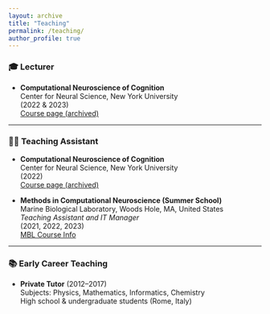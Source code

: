 ```yaml
---
layout: archive
title: "Teaching"
permalink: /teaching/
author_profile: true
---
```


### 🎓 **Lecturer**

- **Computational Neuroscience of Cognition**  
  Center for Neural Science, New York University  
  (2022 & 2023)  
  [Course page (archived)](https://www.cns.nyu.edu/undergrad/courses/2019-2020/fall/elemental-cognition.pdf)

---

### 🧑‍🏫 **Teaching Assistant**

- **Computational Neuroscience of Cognition**  
  Center for Neural Science, New York University  
  (2022)  
  [Course page (archived)](https://www.cns.nyu.edu/undergrad/courses/2019-2020/fall/elemental-cognition.pdf)

- **Methods in Computational Neuroscience (Summer School)**  
  Marine Biological Laboratory, Woods Hole, MA, United States  
  *Teaching Assistant and IT Manager*  
  (2021, 2022, 2023)  
  [MBL Course Info](https://www.mbl.edu/education/advanced-research-training-courses/course-offerings/methods-computational-neuroscience)

---

### 📚 **Early Career Teaching**

- **Private Tutor** (2012–2017)  
  Subjects: Physics, Mathematics, Informatics, Chemistry  
  High school & undergraduate students (Rome, Italy)